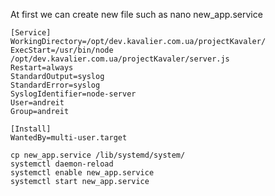 At first we can create new file such as nano new_app.service
```
[Service]
WorkingDirectory=/opt/dev.kavalier.com.ua/projectKavaler/
ExecStart=/usr/bin/node /opt/dev.kavalier.com.ua/projectKavaler/server.js
Restart=always
StandardOutput=syslog
StandardError=syslog
SyslogIdentifier=node-server
User=andreit
Group=andreit

[Install]
WantedBy=multi-user.target
```
```
cp new_app.service /lib/systemd/system/
systemctl daemon-reload
systemctl enable new_app.service
systemctl start new_app.service
```

